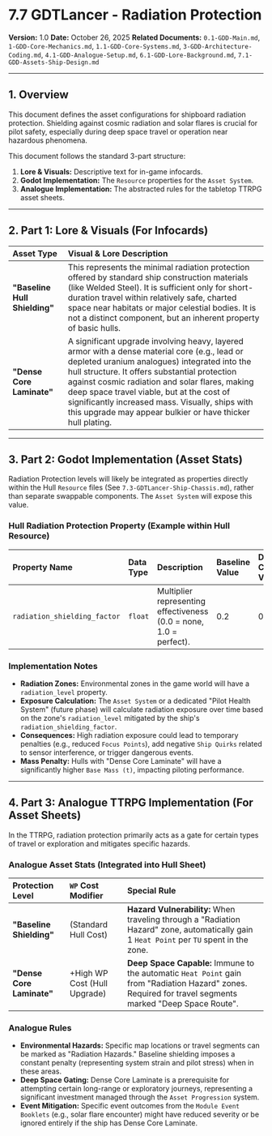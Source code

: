 # 7.7 GDTLancer - Radiation Protection

**Version:** 1.0
**Date:** October 26, 2025
**Related Documents:** `0.1-GDD-Main.md`, `1-GDD-Core-Mechanics.md`, `1.1-GDD-Core-Systems.md`, `3-GDD-Architecture-Coding.md`, `4.1-GDD-Analogue-Setup.md`, `6.1-GDD-Lore-Background.md`, `7.1-GDD-Assets-Ship-Design.md`

---

## 1. Overview

This document defines the asset configurations for shipboard radiation protection. Shielding against cosmic radiation and solar flares is crucial for pilot safety, especially during deep space travel or operation near hazardous phenomena.

This document follows the standard 3-part structure:
1.  **Lore & Visuals:** Descriptive text for in-game infocards.
2.  **Godot Implementation:** The `Resource` properties for the `Asset System`.
3.  **Analogue Implementation:** The abstracted rules for the tabletop TTRPG asset sheets.

---

## 2. Part 1: Lore & Visuals (For Infocards)

| Asset Type | Visual & Lore Description |
| :--- | :--- |
| **"Baseline Hull Shielding"** | This represents the minimal radiation protection offered by standard ship construction materials (like Welded Steel). It is sufficient only for short-duration travel within relatively safe, charted space near habitats or major celestial bodies. It is not a distinct component, but an inherent property of basic hulls. |
| **"Dense Core Laminate"** | A significant upgrade involving heavy, layered armor with a dense material core (e.g., lead or depleted uranium analogues) integrated into the hull structure. It offers substantial protection against cosmic radiation and solar flares, making deep space travel viable, but at the cost of significantly increased mass. Visually, ships with this upgrade may appear bulkier or have thicker hull plating. |

---

## 3. Part 2: Godot Implementation (Asset Stats)

Radiation Protection levels will likely be integrated as properties directly within the Hull `Resource` files (See `7.3-GDTLancer-Ship-Chassis.md`), rather than separate swappable components. The `Asset System` will expose this value.

### Hull Radiation Protection Property (Example within Hull Resource)

| Property Name | Data Type | Description | Baseline Value | Dense Core Value |
| :--- | :--- | :--- | :--- | :--- |
| `radiation_shielding_factor` | `float` | Multiplier representing effectiveness (0.0 = none, 1.0 = perfect). | 0.2 | 0.8 |

### Implementation Notes

* **Radiation Zones:** Environmental zones in the game world will have a `radiation_level` property.
* **Exposure Calculation:** The `Asset System` or a dedicated "Pilot Health System" (future phase) will calculate radiation exposure over time based on the zone's `radiation_level` mitigated by the ship's `radiation_shielding_factor`.
* **Consequences:** High radiation exposure could lead to temporary penalties (e.g., reduced `Focus Points`), add negative `Ship Quirks` related to sensor interference, or trigger dangerous events.
* **Mass Penalty:** Hulls with "Dense Core Laminate" will have a significantly higher `Base Mass (t)`, impacting piloting performance.

---

## 4. Part 3: Analogue TTRPG Implementation (For Asset Sheets)

In the TTRPG, radiation protection primarily acts as a gate for certain types of travel or exploration and mitigates specific hazards.

### Analogue Asset Stats (Integrated into Hull Sheet)

| Protection Level | `WP` Cost Modifier | Special Rule |
| :--- | :--- | :--- |
| **"Baseline Shielding"** | (Standard Hull Cost) | **Hazard Vulnerability:** When traveling through a "Radiation Hazard" zone, automatically gain 1 `Heat Point` per `TU` spent in the zone. |
| **"Dense Core Laminate"** | +High WP Cost (Hull Upgrade) | **Deep Space Capable:** Immune to the automatic `Heat Point` gain from "Radiation Hazard" zones. Required for travel segments marked "Deep Space Route". |

### Analogue Rules

* **Environmental Hazards:** Specific map locations or travel segments can be marked as "Radiation Hazards." Baseline shielding imposes a constant penalty (representing system strain and pilot stress) when in these areas.
* **Deep Space Gating:** Dense Core Laminate is a prerequisite for attempting certain long-range or exploratory journeys, representing a significant investment managed through the `Asset Progression` system.
* **Event Mitigation:** Specific event outcomes from the `Module Event Booklets` (e.g., solar flare encounter) might have reduced severity or be ignored entirely if the ship has Dense Core Laminate.
